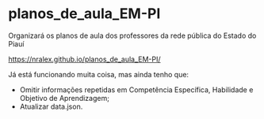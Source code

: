 # planos_de_aula_EM-PI
Organizará os planos de aula dos professores da rede pública do Estado do Piauí

https://nralex.github.io/planos_de_aula_EM-PI/

Já está funcionando muita coisa, mas ainda tenho que:
* Omitir informações repetidas em Competência Específica, Habilidade e Objetivo de Aprendizagem;
* Atualizar data.json.
